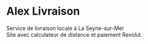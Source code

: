 # Alex Livraison  
Service de livraison locale à La Seyne-sur-Mer  
Site avec calculateur de distance et paiement Revolut.
